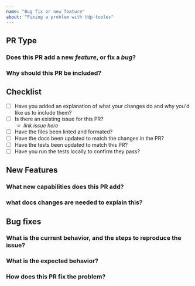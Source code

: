 ```yaml
---
name: "Bug fix or new feature"
about: "Fixing a problem with tdp-tooles"
---
```


## PR Type

### Does this PR add a new _feature_, or fix a _bug_?

### Why should this PR be included?

## Checklist

- [ ] Have you added an explanation of what your changes do and why you'd like us to include them?
- [ ] Is there an existing issue for this PR?
  - _link issue here_
- [ ] Have the files been linted and formated?
- [ ] Have the docs been updated to match the changes in the PR?
- [ ] Have the tests been updated to match this PR?
- [ ] Have you run the tests locally to confirm they pass?

## New Features

### What new capabilities does this PR add?

### what docs changes are needed to explain this?

## Bug fixes

### What is the current behavior, and the steps to reproduce the issue?

### What is the expected behavior?

### How does this PR fix the problem?
